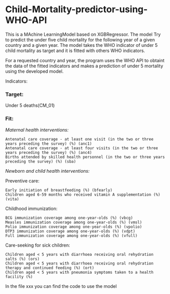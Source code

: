 # Child-Mortality-predictor-using-WHO-API

This is a MAchine LearningModel based on XGBRegressor. The model Try to predict the under five child mortality for the following year of a given country and a given year. The model takes the WHO indicator of under 5 child mortality as target and it is fitted with others  WHO indicators. 

For a requested country and year, the program uses the WHO API to obtaint the data of the fitted indicators and makes a prediction of under 5 mortality using the developed model. 

Indicators: 

### Target: 

Under 5 deaths(CM_01)


### Fit:


*Maternal health interventions:*

    Antenatal care coverage - at least one visit (in the two or three years preceding the survey) (%) (anc1)
    Antenatal care coverage - at least four visits (in the two or three years preceding the survey) (%) (anc4)
    Births attended by skilled health personnel (in the two or three years preceding the survey) (%) (sba)

*Newborn and child health interventions:*

Preventive care:

    Early initiation of breastfeeding (%) (bfearly)
    Children aged 6-59 months who received vitamin A supplementation (%) (vita)

Childhood immunization:

    BCG immunization coverage among one-year-olds (%) (vbcg)
    Measles immunization coverage among one-year-olds (%) (vmsl)
    Polio immunization coverage among one-year-olds (%) (vpolio)
    DTP3 immunization coverage among one-year-olds (%) (vdpt)
    Full immunization coverage among one-year-olds (%) (vfull)
   
Care-seeking for sick children:

    Children aged < 5 years with diarrhoea receiving oral rehydration salts (%) (ors)
    Children aged < 5 years with diarrhoea receiving oral rehydration therapy and continued feeding (%) (ort)
    Children aged < 5 years with pneumonia symptoms taken to a health facility (%)


In the file xxx you can find the code to use the model
